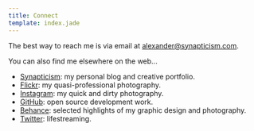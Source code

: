 ```yaml
---
title: Connect
template: index.jade
---
```


The best way to reach me is via email at [alexander@synapticism.com](mailto:alexander@synapticism.com).

You can also find me elsewhere on the web...

- [Synapticism](http://synapticism.com): my personal blog and creative portfolio.
- [Flickr](https://www.flickr.com/photos/synapticism): my quasi-professional photography.
- [Instagram](https://instagram.com/synapticx): my quick and dirty photography.
- [GitHub](https://www.github.com/Synapticism): open source development work.
- [Behance](http://www.behance.net/synaptic): selected highlights of my graphic design and photography.
- [Twitter](https://www.twitter.com/Synapticism): lifestreaming.

